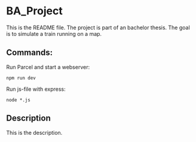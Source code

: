 # BA_Project

This is the README file. The project is part of an bachelor thesis. The goal is to simulate a train running on a map.

## Commands:

Run Parcel and start a webserver:
```
npm run dev
```
Run js-file with express:
```
node *.js 
```
## Description

This is the description.

